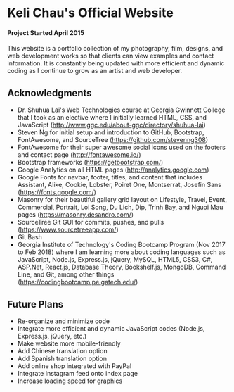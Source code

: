 # Keli Chau's Official Website

#### Project Started April 2015

This website is a portfolio collection of my photography, film, designs, and web development works so that clients can view examples and contact information. It is constantly being updated with more efficient and dynamic coding as I continue to grow as an artist and web developer.

## Acknowledgments
+ Dr. Shuhua Lai's Web Technologies course at Georgia Gwinnett College that I took as an elective where I initially learned HTML, CSS, and JavaScript (http://www.ggc.edu/about-ggc/directory/shuhua-lai)
+ Steven Ng for initial setup and introduction to GitHub, Bootstrap, FontAwesome, and SourceTree (https://github.com/stevenng308)
+ FontAwesome for their super awesome social icons used on the footers and contact page (http://fontawesome.io/)
+ Bootstrap frameworks (https://getbootstrap.com/)
+ Google Analytics on all HTML pages (http://analytics.google.com)
+ Google Fonts for navbar, footer, titles, and content that includes Assistant, Alike, Cookie, Lobster, Poiret One, Montserrat, Josefin Sans (https://fonts.google.com/)
+ Masonry for their beautiful gallery grid layout on Lifestyle, Travel, Event, Commercial, Portrait, Loi Song, Du Lich, Dip, Trinh Bay, and Nguoi Mau pages (https://masonry.desandro.com/)
+ SourceTree Git GUI for commits, pushes, and pulls (https://www.sourcetreeapp.com/)
+ Git Bash
+ Georgia Institute of Technology's Coding Bootcamp Program (Nov 2017 to Feb 2018) where I am learning more about coding languages such as JavaScript, Node.js, Express.js, jQuery, MySQL, HTML5, CSS3, C#, ASP.Net, React.js, Database Theory, Bookshelf.js, MongoDB, Command Line, and Git, among other things (https://codingbootcamp.pe.gatech.edu/)

## Future Plans
+ Re-organize and minimize code
+ Integrate more efficient and dynamic JavaScript codes (Node.js, Express.js, jQuery, etc.)
+ Make website more mobile-friendly
+ Add Chinese translation option
+ Add Spanish translation option
+ Add online shop integrated with PayPal
+ Integrate Instagram feed onto index page
+ Increase loading speed for graphics 

